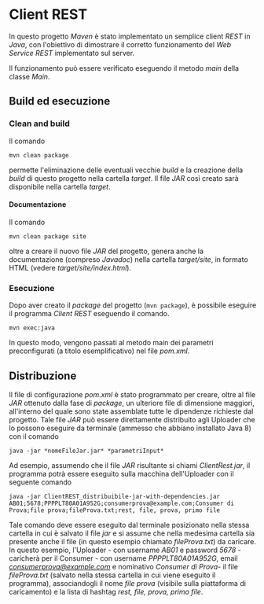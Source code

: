 # Client REST

In questo progetto *Maven* è stato implementato un semplice client *REST*
in *Java*, con l'obiettivo di dimostrare il corretto funzionamento del 
*Web Service REST* implementato sul server.

Il funzionamento può essere verificato eseguendo il metodo *main* della
classe *Main*.

## Build ed esecuzione

### Clean and build
Il comando

    mvn clean package

permette l'eliminazione delle eventuali vecchie *build* e la creazione
della *build* di questo progetto nella cartella *target*.
Il file *JAR* così creato sarà disponibile nella cartella *target*.

#### Documentazione
Il comando

    mvn clean package site

oltre a creare il nuovo file *JAR* del progetto, genera anche la
documentazione (compreso *Javadoc*) nella cartella *target/site*,
in formato HTML (vedere *target/site/index.html*).

### Esecuzione
Dopo aver creato il *package* del progetto (`mvn package`), è
possibile eseguire il programma *Client REST* eseguendo il comando.

    mvn exec:java

In questo modo, vengono passati al metodo main dei parametri
preconfigurati (a titolo esemplificativo) nel file *pom.xml*.


## Distribuzione
Il file di configurazione *pom.xml* è stato programmato per creare,
oltre al file *JAR* ottenuto dalla fase di *package*, un ulteriore
file di dimensione maggiori, all'interno del quale sono state assemblate
tutte le dipendenze richieste dal progetto. Tale file *JAR* può essere
direttamente distribuito agli Uploader che lo possono eseguire da
terminale (ammesso che abbiano installato Java 8) con il comando 

    java -jar *nomeFileJar.jar* *parametriInput*

Ad esempio, assumendo che il file *JAR* risultante si chiami
*ClientRest.jar*, il programma potrà essere eseguito sulla macchina
dell'Uploader con il seguente comando

    java -jar ClientREST_distribuibile-jar-with-dependencies.jar AB01;5678;PPPPLT80A01A952G;consumerprova@example.com;Consumer di Prova;file prova;fileProva.txt;rest, file, prova, primo file

Tale comando deve essere eseguito dal terminale posizionato nella
stessa cartella in cui è salvato il file *jar* e si assume che nella
medesima cartella sia presente anche il file (in questo esempio
chiamato *fileProva.txt*) da caricare.
In questo esempio, l'Uploader - con username *AB01* e password *5678* -
caricherà per il Consumer - con username *PPPPLT80A01A952G*, email
*consumerprova@example.com* e nominativo *Consumer di Prova*- il file
*fileProva.txt* (salvato nella stessa cartella in cui viene eseguito
il programma), associandogli il nome *file prova* (visibile sulla
piattaforma di caricamento) e la lista di hashtag *rest, file, prova,
primo file*.